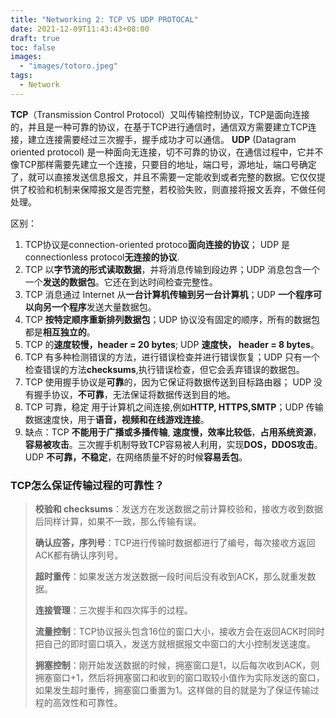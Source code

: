 ```yaml
---
title: "Networking 2: TCP VS UDP PROTOCAL"
date: 2021-12-09T11:43:43+08:00
draft: true
toc: false
images:
  - "images/totoro.jpeg"
tags: 
  - Network
---
```


**TCP**（Transmission Control Protocol）又叫传输控制协议，TCP是面向连接的，并且是一种可靠的协议，在基于TCP进行通信时，通信双方需要建立TCP连接，建立连接需要经过三次握手，握手成功才可以通信。
**UDP** (Datagram oriented protocol) 是一种面向无连接，切不可靠的协议，在通信过程中，它并不像TCP那样需要先建立一个连接，只要目的地址，端口号，源地址，端口号确定了，就可以直接发送信息报文，并且不需要一定能收到或者完整的数据。它仅仅提供了校验和机制来保障报文是否完整，若校验失败，则直接将报文丢弃，不做任何处理。

区别：

1. TCP协议是connection-oriented protoco**面向连接的协议**； UDP 是connectionless protocol**无连接的协议**.
2. TCP 以**字节流的形式读取数据**，并将消息传输到段边界；UDP 消息包含一个一个**发送的数据包**。它还在到达时间检查完整性。
3. TCP 消息通过 Internet 从**一台计算机传输到另一台计算机**；UDP **一个程序可以向另一个程序**发送大量数据包。
4. TCP **按特定顺序重新排列数据包**；UDP 协议没有固定的顺序，所有的数据包都是**相互独立的**。
5. TCP 的**速度较慢，header = 20 bytes**; UDP **速度快， header = 8 bytes**。
6. TCP 有多种检测错误的方法，进行错误检查并进行错误恢复；UDP 只有一个检查错误的方法**checksums**,执行错误检查，但它会丢弃错误的数据包。
7. TCP 使用握手协议是**可靠**的，因为它保证将数据传送到目标路由器； UDP 没有握手协议，**不可靠**，无法保证将数据传送到目的地。
8. TCP 可靠，稳定 用于计算机之间连接,例如**HTTP, HTTPS,SMTP**；UDP 传输数据速度快，用于**语音，视频和在线游戏连接**。
9. 缺点：TCP **不能用于广播或多播传输**, **速度慢，效率比较低**，**占用系统资源**，**容易被攻击**。三次握手机制导致TCP容易被人利用，实现**DOS，DDOS攻击**。      UDP **不可靠，不稳定**，在网络质量不好的时候**容易丢包**。



### **TCP怎么保证传输过程的可靠性？**

> **校验和 checksums**：发送方在发送数据之前计算校验和，接收方收到数据后同样计算，如果不一致，那么传输有误。
>
> **确认应答，序列号**：TCP进行传输时数据都进行了编号，每次接收方返回ACK都有确认序列号。
>
> **超时重传**：如果发送方发送数据一段时间后没有收到ACK，那么就重发数据。
>
> **连接管理**：三次握手和四次挥手的过程。
>
> **流量控制**：TCP协议报头包含16位的窗口大小，接收方会在返回ACK时同时把自己的即时窗口填入，发送方就根据报文中窗口的大小控制发送速度。
>
> **拥塞控制**：刚开始发送数据的时候，拥塞窗口是1，以后每次收到ACK，则拥塞窗口+1，然后将拥塞窗口和收到的窗口取较小值作为实际发送的窗口，如果发生超时重传，拥塞窗口重置为1。这样做的目的就是为了保证传输过程的高效性和可靠性。